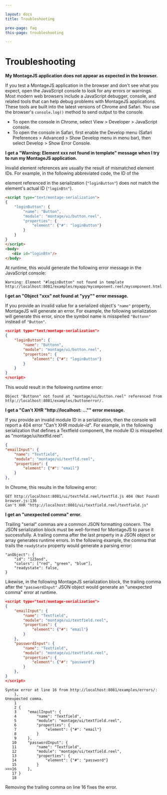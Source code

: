 ```yaml
---

layout: docs
title: Troubleshooting

prev-page: faq
this-page: troubleshooting

---
```


# Troubleshooting


**My MontageJS application does not appear as expected in the browser.**

If you test a MontageJS application in the browser and don't see what you expect, open the JavaScript console to look for any errors or warnings. Most modern web browsers include a JavaScript debugger, console, and related tools that can help debug problems with MontageJS applications. These tools are built into the latest versions of Chrome and Safari. You use the browser's `console.log()` method to send output to the console.

* To open the console in Chrome, select View > Developer > JavaScript console.
* To open the console in Safari, first enable the Develop menu (Safari Preferences > Advanced > Show Develop menu in menu bar), then select Develop > Show Error Console.


**I get a "Warning: Element xxx not found in template" message when I try to run my MontageJS application.**

Invalid element references are usually the result of mismatched element IDs. For example, in the following abbreviated code, the ID of the <div> element referenced in the serialization (`"loginButton"`) does not match the element's actual ID (`"loginBtn"`).

```html
<script type="text/montage-serialization">
{
    "loginButton": {
        "name": "Button",
        "module": "montage/ui/button.reel",
        "properties": {
            "element": {"#": "loginButton"}
        }
    }
}
</script>
<body>
   <div id="loginBtn"/>
</body>
```

At runtime, this would generate the following error message in the JavaScript console:

```
Warning: Element "#loginButton" not found in template
http://localhost:8081/examples/myapp/mycomponent.reel/mycomponent.html
```

**I get an "Object "xxx" not found at "yyy"" error message.**

If you provide an invalid value for a serialized object's `"name"` property, MontageJS will generate an error. For example, the following serialization will generate this error, since the symbol name is misspelled `"Buttonn"` instead of `"Button"`.

```json
<script type="text/montage-serialization">
{
    "loginButton": {
        "name": "Buttonn",
        "module": "montage/ui/button.reel",
        "properties": {
            "element": {"#": "loginButton"}
        }
    }
}
</script>
```

This would result in the following runtime error:

```
Object "Buttonn" not found at "montage/ui/button.reel" referenced from http://localhost:8081/examples/buttonerror/.
```

**I get a "Can't XHR "http://localhost: ..."" error message.**

If you provide an invalid module ID in a serialization, then the console will report a 404 error "Can't XHR _module-id_". For example, in the following serialization that defines a Textfield component, the module ID is misspelled as "montage/ui/textfld.reel".

```json
{
"emailInput": {
    "name": "Textfield",
    "module": "montage/ui/textfld.reel",
    "properties": {
        "element": {"#": "email"}
    }
},
```

In Chrome, this results in the following error:

```
GET http://localhost:8081/ui/textfeld.reel/textfld.js 404 (Not Found) browser.js:136
Can't XHR "http://localhost:8081/ui/textfield.reel/textfield.js"
```


**I get an "unexpected comma" error.**

Trailing "serial" commas are a common JSON formatting concern. The JSON serialization block must be well-formed for MontageJS to parse it successfully. A trailing comma after the last property in a JSON object or array generates runtime errors. In the following example, the comma that trails the `readyState` property would generate a parsing error:

```
"anObject": {
    "id": "123asd",
    "colors": ["red", "green", "blue"],
    "readystate": false,
}
```

Likewise, in the following MontageJS serialization block, the trailing comma after the `"passwordInput"` JSON object would generate an "unexpected comma" error at runtime. 

```json
<script type="text/montage-serialization">
{
    "emailInput": {
        "name": "Textfield",
        "module": "montage/ui/textfield.reel",
        "properties": {
            "element": {"#": "email"}
        }
    },
    "passwordInput": {
        "name": "Textfield",
        "module": "montage/ui/textfield.reel",
        "properties": {
            "element": {"#": "password"}
        }
    },
}
</script>
```

```console
Syntax error at line 16 from http://localhost:8081/examples/errors/:
    },
Unexpected comma.
    1 
    2 {
    3     "emailInput": {
    4         "name": "Textfield",
    5         "module": "montage/ui/textfield.reel",
    6         "properties": {
    7             "element": {"#": "email"}
    8         }
    9     },
   10     "passwordInput": {
   11         "name": "Textfield",
   12         "module": "montage/ui/textfield.reel",
   13         "properties": {
   14             "element": {"#": "password"}
   15         }
>>>16     },
   17 }
   18
```

Removing the trailing comma on line 16 fixes the error.
